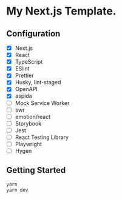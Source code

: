 # My Next.js Template.

## Configuration

- [x] Next.js
- [x] React
- [x] TypeScript
- [x] ESlint
- [x] Prettier
- [x] Husky, lint-staged
- [x] OpenAPI
- [x] aspida
- [ ] Mock Service Worker
- [ ] swr
- [ ] emotion/react
- [ ] Storybook
- [ ] Jest
- [ ] React Testing Library
- [ ] Playwright
- [ ] Hygen

## Getting Started

```bash
yarn
yarn dev
```
